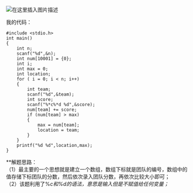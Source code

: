 ﻿![在这里插入图片描述](https://img-blog.csdnimg.cn/20190828161127150.png?x-oss-process=image/watermark,type_ZmFuZ3poZW5naGVpdGk,shadow_10,text_aHR0cHM6Ly9ibG9nLmNzZG4ubmV0L3UwMTIwMTE5MTI=,size_16,color_FFFFFF,t_70)  
  
  我的代码：  
  

```
#include <stdio.h>  
int main()
{
	int n;
	scanf("%d",&n);
	int num[10001] = {0};
	int i;
	int max = 0;
	int location;
	for ( i = 0; i < n; i++)
	{
		int team;
		scanf("%d",&team);
		int score;
		scanf("%*c%*d %d",&score);
		num[team] += score;
		if (num[team] > max)
		{
			max = num[team];
			location = team;
		}
	}
	printf("%d %d",location,max);
}
```
  
  **解题思路：  
  （1）最主要的一个思想就是建立一个数组，数组下标就是团队的编号，数组中的值存储下标团队的分数，然后依次录入团队分数，再依次比较大小即可；  
  （2）该题利用了%*c和%*d的语法，意思是输入但是不赋值给任何变量；**
